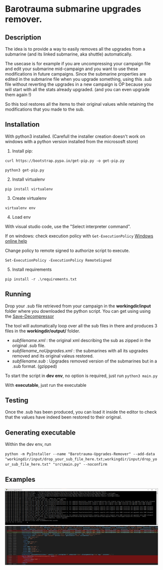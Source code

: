 # Barotrauma submarine upgrades remover.

## Description

The idea is to provide a way to easily removes all the upgrades from a submarine (and its linked submarine, aka shuttle) automatically.

The usecase is for example if you are uncompressing your campaign file and edit your submarine mid-campaign and you want to use these modifications in future campaigns.
Since the submarine properties are edited in the submarine file when you upgrade something, using this .sub file without reverting the upgrades in a new campaign is OP because you will start with all the stats already upgraded. (and you can even upgrade them again !)

So this tool restores all the items to their original values while retaining the modifications that you made to the sub.

## Installation

With python3 installed. (Carefull the installer creation doesn't work on windows with a python version installed from the micrososft store)

1. Install pip:

`curl https://bootstrap.pypa.io/get-pip.py -o get-pip.py`

`python3 get-pip.py`

2. Install virtualenv

`pip install virtualenv`

3. Create virtualenv

`virtualenv env`

4. Load env

With visual studio code, use the "Select interpreter command".

If on windows: check execution policy with `Get-ExecutionPolicy`
[Windows online help](https:/go.microsoft.com/fwlink/?LinkID=135170)

Change policy to remote signed to authorize script to execute.

`Set-ExecutionPolicy -ExecutionPolicy RemoteSigned`

5. Install requirements

`pip install -r .\requirements.txt`

## Running

Drop your .sub file retrieved from your campaign in the **workingdir/input** folder where you downloaded the python script. You can get using using the [Save-Decompressor](https://github.com/Jlobblet/Barotrauma-Save-Decompressor)

The tool will automatically loop over all the sub files in there and produces 3 files in the **workingdir/output/<subfilename>** folder.
- *subfilename.xml* : the original xml describing the sub as zipped in the original .sub file.
- *subfilename_noUpgrades.xml* : the submarines with all its upgrades removed and its original valeus restored.
- *subfilename.sub* : Upgrades removed version of the submarines but in a .sub format. (gzipped)

To start the script in **dev env**, no option is required, just run `python3 main.py`

With **executable**, just run the executable

## Testing

Once the .sub has been produced, you can load it inside the editor to check that the values have indeed been restored to their original.

## Generating executable

Within the dev env, run

`python -m PyInstaller --name "Barotrauma-Upgrades-Remover" --add-data "workingdir/input/drop_your_sub_file_here.txt;workingdir/input/drop_your_sub_file_here.txt" "src\main.py" --noconfirm`

## Examples

![Sample output of the application in executable mode](images/example1.png)
![Diff of previous (red) vers new (green) submarine xml file](images/example2.png)

